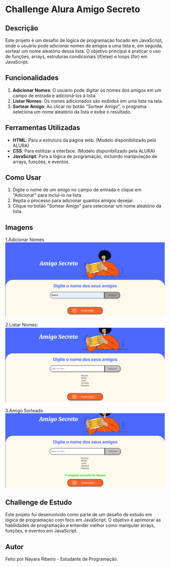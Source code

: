 # Challenge Alura Amigo Secreto

## Descrição
Este projeto é um desafio de lógica de programação focado em JavaScript, onde o usuário pode adicionar nomes de amigos a uma lista e, em seguida, sortear um nome aleatório dessa lista. O objetivo principal é praticar o uso de funções, arrays, estruturas condicionais (if/else) e loops (for) em JavaScript.

## Funcionalidades
1. **Adicionar Nomes**: O usuário pode digitar os nomes dos amigos em um campo de entrada e adicioná-los à lista.
2. **Listar Nomes**: Os nomes adicionados são exibidos em uma lista na tela.
3. **Sortear Amigo**: Ao clicar no botão "Sortear Amigo", o programa seleciona um nome aleatório da lista e exibe o resultado.

## Ferramentas Utilizadas
- **HTML**: Para a estrutura da página web. (Modelo disponibilizado pela ALURA)
- **CSS**: Para estilizar a interface. (Modelo disponibilizado pela ALURA)
- **JavaScript**: Para a lógica de programação, incluindo manipulação de arrays, funções, e eventos.

## Como Usar
1. Digite o nome de um amigo no campo de entrada e clique em "Adicionar" para incluí-lo na lista.
2. Repita o processo para adicionar quantos amigos desejar.
3. Clique no botão "Sortear Amigo" para selecionar um nome aleatório da lista.

## Imagens
1.Adicionar Nomes
![Adicionar Nomes](img/AdicioonarAmigos.png)

2.Listar Nomes:
![Listar Nomes](img/ListarNomes.png)

3.Amigo Sorteado
![Amigo Sorteado](img/AmigoSorteado.png)

## Challenge de Estudo
Este projeto foi desenvolvido como parte de um desafio de estudo em lógica de programação com foco em JavaScript. O objetivo é aprimorar as habilidades de programação e entender melhor como manipular arrays, funções, e eventos em JavaScript.

## Autor
Feito por Nayara Ribeiro - Estudante de Programação.
